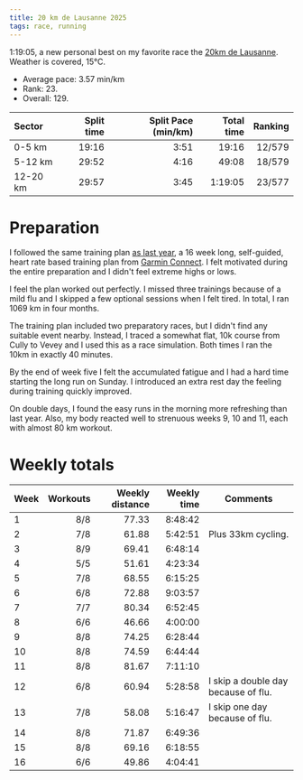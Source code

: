 ```yaml
---
title: 20 km de Lausanne 2025
tags: race, running
---
```


1:19:05, a new personal best on my favorite race the [20km de Lausanne](https://20km.ch).  Weather is covered, 15°C.

* Average pace: 3.57 min/km
* Rank: 23.
* Overall: 129.

| Sector         | Split time | Split Pace (min/km)  | Total time | Ranking
| :------------- | ---------: | -------------------: | ---------: | ------:
| 0-5 km         | 19:16      | 3:51                 |   19:16    | 12/579
| 5-12 km        | 29:52      | 4:16                 |   49:08    | 18/579
| 12-20 km       | 29:57      | 3:45                 | 1:19:05    | 23/577


# Preparation

I followed the same training plan [as last year]({filename}2024-04-28-20km-de-Lausanne-2024.md), a 16 week long, self-guided,
heart rate based training plan from [Garmin Connect](https://connect.garmin.com).
I felt motivated during the entire preparation and I didn't feel extreme highs or lows.

I feel the plan worked out perfectly.  I missed three trainings because of a
mild flu and I skipped a few optional sessions when I felt tired.  In total, I
ran 1069 km in four months.

The training plan included two preparatory races, but I didn't find any
suitable event nearby.  Instead, I traced a somewhat flat, 10k course from
Cully to Vevey and I used this as a race simulation.  Both times I ran the 10km
in exactly 40 minutes.

By the end of week five I felt the accumulated fatigue and I had a hard time
starting the long run on Sunday.  I introduced an extra rest day the feeling
during training quickly improved.

On double days, I found the easy runs in the morning more refreshing than last
year.  Also, my body reacted well to strenuous weeks 9, 10 and 11, each with
almost 80 km workout.


# Weekly totals

| Week | Workouts | Weekly distance | Weekly time | Comments
| ---- | -------: | --------------: | ----------: | --------
| 1    | 8/8      | 77.33           |  8:48:42    |
| 2    | 7/8      | 61.88           |  5:42:51    | Plus 33km cycling.
| 3    | 8/9      | 69.41           |  6:48:14    |
| 4    | 5/5      | 51.61           |  4:23:34    |
| 5    | 7/8      | 68.55           |  6:15:25    |
| 6    | 6/8      | 72.88           |  9:03:57    |
| 7    | 7/7      | 80.34           |  6:52:45    |
| 8    | 6/6      | 46.66           |  4:00:00    |
| 9    | 8/8      | 74.25           |  6:28:44    |
| 10   | 8/8      | 74.59           |  6:44:44    |
| 11   | 8/8      | 81.67           |  7:11:10    |
| 12   | 6/8      | 60.94           |  5:28:58    | I skip a double day because of flu.
| 13   | 7/8      | 58.08           |  5:16:47    | I skip one day because of flu.
| 14   | 8/8      | 71.87           |  6:49:36    |
| 15   | 8/8      | 69.16           |  6:18:55    |
| 16   | 6/6      | 49.86           |  4:04:41    |
